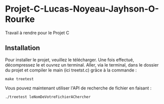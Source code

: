 # Projet-C-Lucas-Noyeau-Jayhson-O-Rourke

Travail à rendre pour le Projet C

## Installation
Pour installer le projet, veuillez le télécharger. Une fois effectué, décompressez le et ouvrez un terminal.
Aller, via le terminal, dans le dossier du projet et compiler le main (ici treetst.c) grâce à la commande :
```
make treetest
```
Vous pouvez maintenant utiliser l'API de recherche de fichier en faisant :
```
./treetest leNomDeVotreFichierAChercher
```
